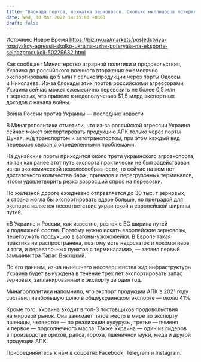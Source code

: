 ```yaml
---
title: "Блокада портов, нехватка зерновозов. Сколько миллиардов потеряла Украина на аграрном экспорте с начала войны"
date: Wed, 30 Mar 2022 14:35:00 +0300
draft: false
---
```

Источник: Новое Время https://biz.nv.ua/markets/posledstviya-rossiyskoy-agressii-skolko-ukraina-uzhe-poteryala-na-eksporte-selhozprodukcii-50229632.html


Как сообщает Министерство аграрной политики и продовольствия, Украина до российского военного вторжения ежемесячно экспортировала до 5 млн т сельхозпродукции через порты Одессы и Николаева. Из-за блокады этих портов российскими агрессорами Украина сейчас может ежемесячно перевозить не более 0,5 млн т зерновых, что привело к недополучению $1,5 млрд экспортных доходов с начала войны.

Война России против Украины — последние новости

В Минагрополитики отметили, что из-за российской агрессии Украина сейчас может экспортировать продукцию АПК только через порты Дуная, ж/д транспортом и автотранспортом, при этом каждый вид перевозок связан с определенными проблемами.

На дунайские порты приходится около трети украинского агроэкспорта, но так как ранее этот путь экспорта практически не был задействован из-за экономической нецелесообразности, то сейчас на нем нет достаточного количества барж, причалов и перегрузочных терминалов, чтобы удовлетворить резко возросший спрос на перевозки.

По железной дороге ежедневно отправляется до 30 тыс. т зерновых, и страна могла бы экспортировать вдвое больше, но преградой для экспорта является несоответствие украинской и европейской ширины путей.

«В Украине и России, как известно, разная с ЕС ширина путей и подвижной состав. Поэтому нужно искать европейские зерновозы, перегружать продукцию в вагоны-узкоколейки. В Европе такая практика не распространена, поэтому есть недостаток и локомотивов, и тяги, и перевалочных пунктов с терминалами», — заявил первый замминистра Тарас Высоцкий.

По его данным, из-за нынешнего несовершенства ж/д инфраструктуры Украина будет вынуждена в течение трех лет экспортировать запас зерновых, запланированный к экспорту за один год.

Минагрополитики напомнило, что экспорт продукции АПК в 2021 году составил наибольшую долю в общеукраинском экспорте — около 41%.

Кроме того, Украина входит в топ-3 поставщиков продовольствия на мировой рынок. Она занимает пятое место в мире по экспорту пшеницы, четвертое — по реализации кукурузы, третье — ячменя и первое — подсолнечного масла. Также Украина — один из лидеров в производстве орехов, рапса, гороха, пшеничной муки, меда и другой продукции АПК.

Присоединяйтесь к нам в соцсетях Facebook, Telegram и Instagram.
